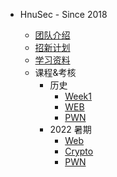 * HnuSec - Since 2018
	
	* [团队介绍](Intro.md)
	* [招新计划](recruitment.md)
	* [学习资料](Stuff.md)
	
	- 课程&考核
	  - 历史
	    - [Week1](Week1.md)
	    - [WEB](Week2.md)
	    - [PWN](Week2.md)
	  - 2022 暑期
	    - [Web](web/Plan.md)
	    - [Crypto](crypto/Plan.md)
	    - [PWN](pwn/Plan.md)